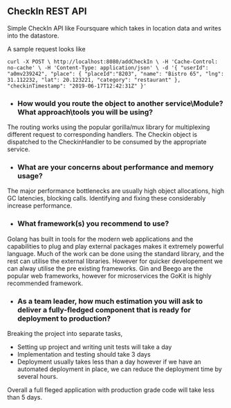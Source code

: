 ## CheckIn REST API

Simple CheckIn API like Foursquare which takes in location data and writes into the datastore.

A sample request looks like

`curl -X POST \
  http://localhost:8080/addCheckIn \
  -H 'Cache-Control: no-cache' \
  -H 'Content-Type: application/json' \
  -d '{
"userId": "a0mv239242",
"place": {
"placeId":"8203",
"name": "Bistro 65",
"lng": 31.112232,
"lat": 20.123221,
"category": "restaurant"
},
"checkinTimestamp": "2019-06-17T12:42:31Z"
}'`


- ### How would you route the object to another service\Module? What approach\tools you will be using?

 The routing works using the popular gorilla/mux library for multiplexing different request to corresponding handlers. The Checkin object is dispatched to the CheckinHandler to be consumed by the appropriate service.
  
 - ### What are your concerns about performance and memory usage?
 
 The major performance bottlenecks are usually high object allocations, high GC latencies, blocking calls. Identifying and fixing these considerably increase performance. 
 
 - ### What framework(s) you recommend to use?
 Golang has built in tools for the modern web applications and the capabilities to plug and play external packages makes it extremely powerful language. Much of the work can be done using the standard library, and the rest can utilise the external libraries. However for quicker developement we can alway utilise the pre existing frameworks. Gin and Beego are the popular web frameworks, however for microservices the GoKit is highly recommended framework.
 
 - ### As a team leader, how much estimation you will ask to deliver a fully-fledged component that is ready for deployment to production?
 Breaking the project into separate tasks,
 - Setting up project and writing unit tests will take a day
 - Implementation and testing should take 3 days
 - Deployment usually takes less than a day however if we have an automated deployment in place, we can reduce the deployment time by several hours.

 Overall a full fleged application with production grade code will take less than 5 days.
 
